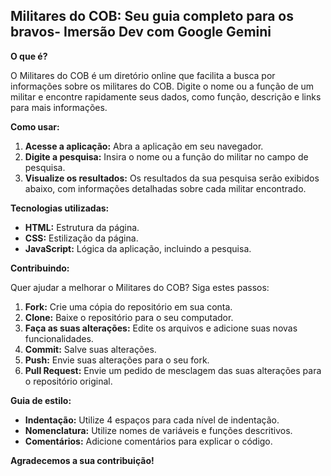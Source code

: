 ## Militares do COB: Seu guia completo para os bravos- Imersão Dev com Google Gemini

**O que é?**

O Militares do COB é um diretório online que facilita a busca por informações sobre os militares do COB. Digite o nome ou a função de um militar e encontre rapidamente seus dados, como função, descrição e links para mais informações.

**Como usar:**

1. **Acesse a aplicação:** Abra a aplicação em seu navegador.
2. **Digite a pesquisa:** Insira o nome ou a função do militar no campo de pesquisa.
3. **Visualize os resultados:** Os resultados da sua pesquisa serão exibidos abaixo, com informações detalhadas sobre cada militar encontrado.

**Tecnologias utilizadas:**

* **HTML:** Estrutura da página.
* **CSS:** Estilização da página.
* **JavaScript:** Lógica da aplicação, incluindo a pesquisa.

**Contribuindo:**

Quer ajudar a melhorar o Militares do COB? Siga estes passos:

1. **Fork:** Crie uma cópia do repositório em sua conta.
2. **Clone:** Baixe o repositório para o seu computador.
3. **Faça as suas alterações:** Edite os arquivos e adicione suas novas funcionalidades.
4. **Commit:** Salve suas alterações.
5. **Push:** Envie suas alterações para o seu fork.
6. **Pull Request:** Envie um pedido de mesclagem das suas alterações para o repositório original.

**Guia de estilo:**

* **Indentação:** Utilize 4 espaços para cada nível de indentação.
* **Nomenclatura:** Utilize nomes de variáveis e funções descritivos.
* **Comentários:** Adicione comentários para explicar o código.

**Agradecemos a sua contribuição!**
